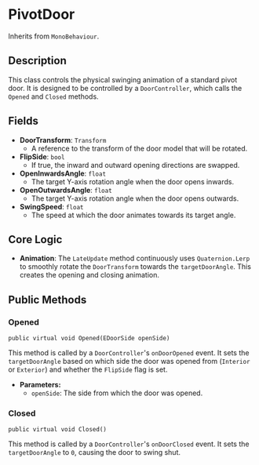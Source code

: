 # PivotDoor

Inherits from `MonoBehaviour`.

## Description

This class controls the physical swinging animation of a standard pivot door. It is designed to be controlled by a `DoorController`, which calls the `Opened` and `Closed` methods.

## Fields

-   **DoorTransform**: `Transform`
    -   A reference to the transform of the door model that will be rotated.
-   **FlipSide**: `bool`
    -   If true, the inward and outward opening directions are swapped.
-   **OpenInwardsAngle**: `float`
    -   The target Y-axis rotation angle when the door opens inwards.
-   **OpenOutwardsAngle**: `float`
    -   The target Y-axis rotation angle when the door opens outwards.
-   **SwingSpeed**: `float`
    -   The speed at which the door animates towards its target angle.

## Core Logic

-   **Animation**: The `LateUpdate` method continuously uses `Quaternion.Lerp` to smoothly rotate the `DoorTransform` towards the `targetDoorAngle`. This creates the opening and closing animation.

## Public Methods

### Opened
`public virtual void Opened(EDoorSide openSide)`

This method is called by a `DoorController`'s `onDoorOpened` event. It sets the `targetDoorAngle` based on which side the door was opened from (`Interior` or `Exterior`) and whether the `FlipSide` flag is set.

-   **Parameters:**
    -   `openSide`: The side from which the door was opened.

### Closed
`public virtual void Closed()`

This method is called by a `DoorController`'s `onDoorClosed` event. It sets the `targetDoorAngle` to `0`, causing the door to swing shut.
